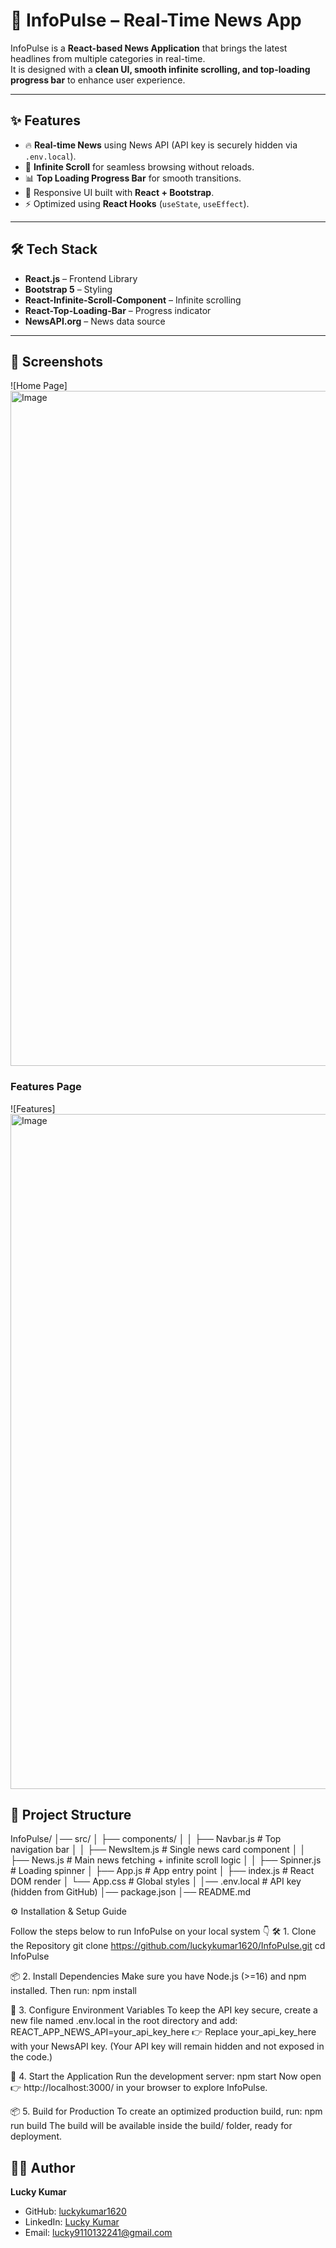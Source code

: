 # 📰 InfoPulse – Real-Time News App

InfoPulse is a **React-based News Application** that brings the latest headlines from multiple categories in real-time.  
It is designed with a **clean UI, smooth infinite scrolling, and top-loading progress bar** to enhance user experience.

---

## ✨ Features

- 🔥 **Real-time News** using News API (API key is securely hidden via `.env.local`).
- 📜 **Infinite Scroll** for seamless browsing without reloads.
- 📊 **Top Loading Progress Bar** for smooth transitions.
- 🎨 Responsive UI built with **React + Bootstrap**.
- ⚡ Optimized using **React Hooks** (`useState`, `useEffect`).

---

## 🛠️ Tech Stack

- **React.js** – Frontend Library  
- **Bootstrap 5** – Styling  
- **React-Infinite-Scroll-Component** – Infinite scrolling  
- **React-Top-Loading-Bar** – Progress indicator  
- **NewsAPI.org** – News data source  

---
## 📸 Screenshots
![Home Page]<img width="1920" height="1080" alt="Image" src="https://github.com/user-attachments/assets/db2f420f-e5a2-4d13-a44e-9a8a5445e759" />

### Features Page
![Features]<img width="1920" height="1080" alt="Image" src="https://github.com/user-attachments/assets/141a7d6d-dabb-4098-996f-39a36a79df46" />
## 📂 Project Structure

InfoPulse/
│── src/
│ ├── components/
│ │ ├── Navbar.js # Top navigation bar
│ │ ├── NewsItem.js # Single news card component
│ │ ├── News.js # Main news fetching + infinite scroll logic
│ │ ├── Spinner.js # Loading spinner
│ ├── App.js # App entry point
│ ├── index.js # React DOM render
│ └── App.css # Global styles
│
│── .env.local # API key (hidden from GitHub)
│── package.json
│── README.md



⚙️ Installation & Setup Guide

Follow the steps below to run InfoPulse on your local system 👇
🛠️ 1. Clone the Repository
git clone https://github.com/luckykumar1620/InfoPulse.git
cd InfoPulse

📦 2. Install Dependencies
Make sure you have Node.js (>=16) and npm installed.
Then run:
  npm install

🔑 3. Configure Environment Variables
To keep the API key secure, create a new file named .env.local in the root directory and add:
REACT_APP_NEWS_API=your_api_key_here
👉 Replace your_api_key_here with your NewsAPI key.
(Your API key will remain hidden and not exposed in the code.)

🚀 4. Start the Application
Run the development server:
npm start
Now open 👉 http://localhost:3000/
 in your browser to explore InfoPulse.

📦 5. Build for Production
To create an optimized production build, run:
npm run build
The build will be available inside the build/ folder, ready for deployment.


## 👨‍💻 Author

 **Lucky Kumar**  
  - GitHub: [luckykumar1620](https://github.com/luckykumar1620)  
  - LinkedIn: [Lucky Kumar](https://www.linkedin.com/in/lucky-kumar-56023a262/)  
  - Email: lucky9110132241@gmail.com
